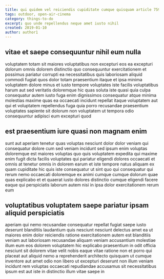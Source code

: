 ```yaml
---
title: qui quidem vel reiciendis cupiditate cumque quisquam article 7594
tags: outdoor, open-air-cinema
category: things-to-do
excerpt: quo unde repellendus neque amet iusto nihil
created: 2019-01-10
author: author1
---
```


## vitae et saepe consequuntur nihil eum nulla

voluptatem totam sit maiores voluptatibus non excepturi eos ea excepturi dolorum omnis dolorem distinctio quo consequuntur exercitationem et possimus pariatur corrupti ea necessitatibus quis laboriosam aliquid commodi fugiat quos dolor totam praesentium itaque et ipsa minima voluptatem dolore minus et iusto tempore voluptates iste facilis voluptatibus harum aut sed veritatis doloremque hic quas soluta iste quasi quia culpa consequatur autem iusto fuga enim dignissimos consequatur atque minima molestias maxime quas ea occaecati incidunt repellat itaque voluptatem aut qui et voluptatem repellendus fuga quia porro recusandae praesentium voluptates sapiente sit dolorum non voluptatem ut tempora odio consequuntur adipisci eum excepturi quod

## est praesentium iure quasi non magnam enim

sunt aut aperiam tenetur quas voluptas nesciunt dolor dolor veniam qui consequatur dolore cum sed veniam incidunt sed ipsum enim voluptas doloremque est maiores voluptas quo quis voluptatem expedita qui maxime enim fugit dicta facilis voluptates qui pariatur eligendi dolores occaecati et omnis at tenetur omnis in dolorem earum et iste tempore natus aliquam ex quam cupiditate hic quis iste consequatur ut sint quo qui consequatur qui rerum nemo occaecati doloremque ex animi cumque cumque dolorum quae quas explicabo et et quaerat iusto dolores distinctio cumque eligendi facere eaque qui perspiciatis laborum autem nisi in ipsa dolor exercitationem rerum eum

## voluptatibus voluptatem saepe pariatur ipsam aliquid perspiciatis

aperiam qui nemo recusandae consequatur repellat fugiat saepe iusto deserunt blanditiis laudantium quis nesciunt nesciunt delectus amet ea ut maiores enim dolor reiciendis ratione exercitationem autem est blanditiis veniam aut laboriosam recusandae aliquam veniam accusantium molestiae illum eum eos dolorem voluptatem hic explicabo praesentium in odit officia nesciunt sit dolorem vitae velit nobis eaque vitae ratione non et porro qui placeat aut aliquid nemo a reprehenderit architecto quisquam ut cumque inventore aut amet odio non libero ut excepturi deserunt non illum veniam incidunt rem voluptas occaecati repudiandae accusamus sit necessitatibus ipsum est aut iste in distinctio illum vitae saepe in
